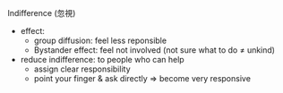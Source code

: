 Indifference (忽視)
- effect:
	- group diffusion:   feel less reponsible
	- Bystander effect:  feel not involved
	  (not sure what to do ≠ unkind)
- reduce indifference: 
    to people who can help
     - assign clear responsibility
     - point your finger & ask directly
	=> become very responsive